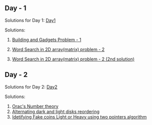 ## Day - 1

Solutions for Day 1: [Day1](./dsa-quantmasters/tree/main/1stDay)

Solutions:

1. [Building and Gadgets Problem - 1 ](dsa-quantmasters/blob/main/1stDay/BuilddingandGadgets.md)

2. [Word Search in 2D array(matrix) problem - 2 ](./dsa-quantmasters/blob/main/1stDay/2dmatrixwordsearch.c)

3. [Word Search in 2D array(matrix) problem - 2 (2nd solution) ](./dsa-quantmasters/blob/main/1stDay/2Dwordsearch.c)
## Day - 2

Solutions for Day 2: [Day2](./dsa-quantmasters/tree/main/2ndDay)

Solutions:

1. [Orac's Number theory ](./dsa-quantmasters/blob/main/2ndDay/oracsoln.c)
2. [Alternating dark and light disks reordering ](./dsa-quantmasters/blob/main/2ndDay/darklightballs.c)
3. [Idetifying Fake coins Light or Heavy using two pointers algorithm ](./dsa-quantmasters/blob/main/2ndDay/fakeheavierorlightertp.c)
